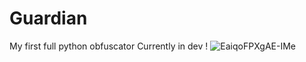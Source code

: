 # Guardian
My first full python obfuscator
Currently in dev  !
![EaiqoFPXgAE-IMe](https://user-images.githubusercontent.com/108202522/177725071-7d4ff11a-b178-4c0f-ad73-69241a5b651d.png)
